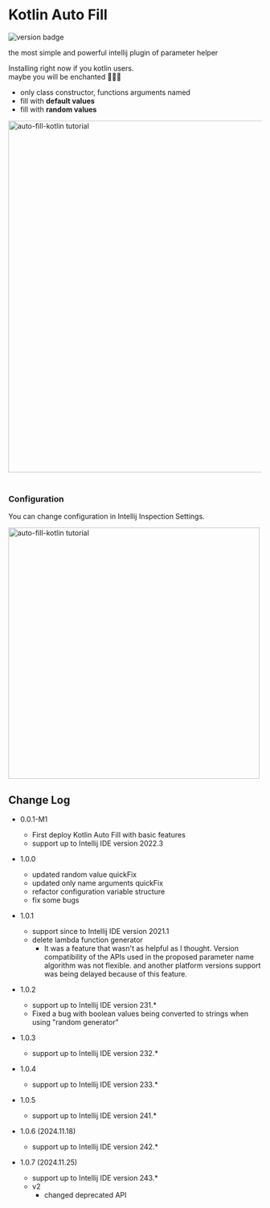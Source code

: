 # Kotlin Auto Fill
![version badge](https://img.shields.io/badge/version-1.0.7v2-informational)

<!-- Plugin description start -->
the most simple and powerful intellij plugin of parameter helper

Installing right now if you kotlin users.     
maybe you will be enchanted 🧙🏽‍♂️  

- only class constructor, functions arguments named
- fill with **default values**
- fill with **random values** 

<a target="_blank" href=https://user-images.githubusercontent.com/38849685/207317959-eb2f5d4d-7bdc-4560-bfdb-5763236d9b9c.gif>
<img style="margin-bottom:20px;" width="700" src="https://user-images.githubusercontent.com/38849685/207317959-eb2f5d4d-7bdc-4560-bfdb-5763236d9b9c.gif" alt="auto-fill-kotlin tutorial"/></a>

<br>  

### Configuration   

You can change configuration in Intellij Inspection Settings.  

<a target="_blank" href="https://user-images.githubusercontent.com/38849685/207307931-a826bbed-39a9-4896-b703-d4297a3720c9.png">
 <img width="500" src="https://user-images.githubusercontent.com/38849685/207307931-a826bbed-39a9-4896-b703-d4297a3720c9.png" alt="auto-fill-kotlin tutorial">
</a>  

<!-- Plugin description end -->

## Change Log
- 0.0.1-M1
  - First deploy Kotlin Auto Fill with basic features
  - support up to Intellij IDE version 2022.3

- 1.0.0
  - updated random value quickFix
  - updated only name arguments quickFix
  - refactor configuration variable structure
  - fix some bugs

- 1.0.1
  - support since to Intellij IDE version 2021.1 
  - delete lambda function generator
    - It was a feature that wasn't as helpful as I thought. Version compatibility of the APIs used in the proposed parameter name algorithm was not flexible. and another platform versions support was being delayed because of this feature.

- 1.0.2
  - support up to Intellij IDE version 231.*
  - Fixed a bug with boolean values being converted to strings when using "random generator"

- 1.0.3
  - support up to Intellij IDE version 232.*

- 1.0.4
  - support up to Intellij IDE version 233.*

- 1.0.5
  - support up to Intellij IDE version 241.*

- 1.0.6 (2024.11.18)
  - support up to Intellij IDE version 242.*

- 1.0.7 (2024.11.25)
  - support up to Intellij IDE version 243.*
  - v2
    - changed deprecated API